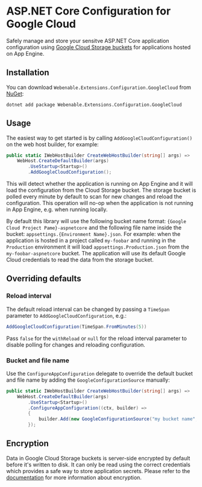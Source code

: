 # ASP.NET Core Configuration for Google Cloud

Safely manage and store your sensitve ASP.NET Core application configuration using [Google Cloud Storage buckets](https://cloud.google.com/storage/docs/) for applications hosted on App Engine.

## Installation

You can download `Webenable.Extensions.Configuration.GoogleCloud` from [NuGet](https://www.nuget.org/packages/Webenable.Extensions.Configuration.GoogleCloud/):

```
dotnet add package Webenable.Extensions.Configuration.GoogleCloud
```

## Usage
The easiest way to get started is by calling `AddGoogleCloudConfiguration()` on the web host builder, for example:

```cs
public static IWebHostBuilder CreateWebHostBuilder(string[] args) =>
    WebHost.CreateDefaultBuilder(args)
        .UseStartup<Startup>()
        .AddGoogleCloudConfiguration();
```

This will detect whether the application is running on App Engine and it will load the configuration from the Cloud Storage bucket. The storage bucket is polled every minute by default to scan for new changes and reload the configuration. This operation will no-op when the application is not running in App Engine, e.g. when running locally.

By default this library will use the following bucket name format: `{Google Cloud Project Pame}-aspnetcore` and the following file name inside the bucket: `appsettings.{Environment Name}.json`. For example: when the application is hosted in a project called `my-foobar` and running in the `Production` environment it will load `appsettings.Production.json` from the `my-foobar-aspnetcore` bucket. The application will use its default Google Cloud credentials to read the data from the storage bucket.

## Overriding defaults

### Reload interval
The default reload interval can be changed by passing a `TimeSpan` parameter to `AddGoogleCloudConfiguration`, e.g.:

```cs
AddGoogleCloudConfiguration(TimeSpan.FromMinutes(5))
```

Pass `false` for the `withReload` or `null` for the reload interval parameter to disable polling for changes and reloading configuration.

### Bucket and file name
Use the `ConfigureAppConfiguration` delegate to override the default bucket and file name by adding the `GoogleConfigurationSource` manually:

```cs
public static IWebHostBuilder CreateWebHostBuilder(string[] args) =>
    WebHost.CreateDefaultBuilder(args)
        .UseStartup<Startup>()
        .ConfigureAppConfiguration((ctx, builder) =>
        {
            builder.Add(new GoogleConfigurationSource("my bucket name", "my file name"));
        });
```

## Encryption
Data in Google Cloud Storage buckets is server-side encrypted by default before it's written to disk. It can only be read using the correct credentials which provides a safe way to store application secrets. Please refer to the [documentation](https://cloud.google.com/storage/docs/encryption/) for more information about encryption.